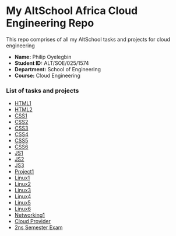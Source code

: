 # My AltSchool Africa Cloud Engineering Repo

This repo comprises of all my AltSchool tasks and projects for cloud engineering

- **Name:** Philip Oyelegbin
- **Student ID:** ALT/SOE/025/1574
- **Department:** School of Engineering
- **Course:** Cloud Engineering

### List of tasks and projects

- [HTML1](./first-semester/HTML1/README.md)
- [HTML2](./first-semester/HTML2/README.md)
- [CSS1](./first-semester/CSS1/)
- [CSS2](./first-semester/CSS2/)
- [CSS3](./first-semester/CSS3/)
- [CSS4](./first-semester/CSS4/)
- [CSS5](./first-semester/CSS5/)
- [CSS6](./first-semester/CSS6/)
- [JS1](./first-semester/JS1/README.md)
- [JS2](./first-semester/JS2/README.md)
- [JS3](./first-semester/JS3/README.md)
- [Project1](./first-semester/calculator-assignment/README.md)
- [Linux1](./second-semester/Exercise1/README.md)
- [Linux2](./second-semester/Exercise2/README.md)
- [Linux3](./second-semester/Exercise3/README.md)
- [Linux4](./second-semester/Exercise4/README.md)
- [Linux5](./second-semester/Exercise5/README.md)
- [Linux6](./second-semester/Exercise6/README.md)
- [Networking1](./second-semester/Exercise7/README.md)
- [Cloud Provider](./second-semester/Exercise8/README.md)
- [2ns Semester Exam](./second-semester/Examination/README.md)
